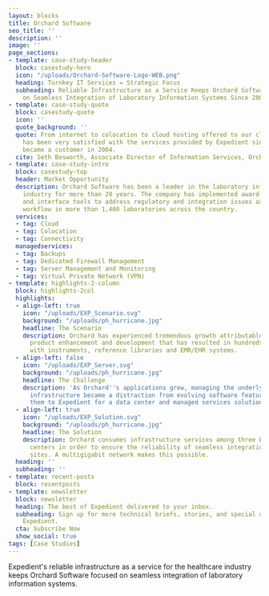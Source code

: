 ```yaml
---
layout: blocks
title: Orchard Software
seo_title: ''
description: ''
image: ''
page_sections:
- template: case-study-header
  block: casestudy-hero
  icon: "/uploads/Orchard-Software-Logo-WEB.png"
  heading: Turnkey IT Services = Strategic Focus
  subheading: Reliable Infrastructure as a Service Keeps Orchard Software Focused
    on Seamless Integration of Laboratory Information Systems Since 2004
- template: case-study-quote
  block: casestudy-quote
  icon: ''
  quote_background: ''
  quote: From internet to colocation to cloud hosting offered to our clients, Orchard
    has been very satisfied with the services provided by Expedient since we first
    became a customer in 2004.
  cite: Seth Bosworth, Associate Director of Information Services, Orchard Software
- template: case-study-intro
  block: casestudy-top
  header: Market Opportunity
  description: Orchard Software has been a leader in the laboratory information system
    industry for more than 20 years. The company has implemented award-winning automation
    and interface tools to address regulatory and integration issues as well as simplify
    workflow in more than 1,400 laboratories across the country.
  services:
  - tag: Cloud
  - tag: Colocation
  - tag: Connectivity
  managedservices:
  - tag: Backups
  - tag: Dedicated Firewall Management
  - tag: Server Management and Monitoring
  - tag: Virtual Private Network (VPN)
- template: highlights-2-column
  block: highlights-2col
  highlights:
  - align-left: true
    icon: "/uploads/EXP_Scenario.svg"
    background: "/uploads/ph_hurricane.jpg"
    headline: The Scenario
    description: Orchard has experienced tremendous growth attributable to its customer-driven
      product enhancement and development that has resulted in hundreds of interfaces
      with instruments, reference libraries and EMR/EHR systems.
  - align-left: false
    icon: "/uploads/EXP_Server.svg"
    background: "/uploads/ph_hurricane.jpg"
    headline: The Challenge
    description: 'As Orchard''s applications grew, managing the underlying technology
      infrastructure became a distraction from evolving software features leading
      them to Expedient for a data center and managed services solution. '
  - align-left: true
    icon: "/uploads/EXP_Solution.svg"
    background: "/uploads/ph_hurricane.jpg"
    headline: The Solution
    description: Orchard consumes infrastructure services among three Expedient data
      centers in order to ensure the reliability of seamless integration linking multiple
      sites. A multigigabit network makes this possible.
  heading: ''
  subheading: ''
- template: recent-posts
  block: recentposts
- template: newsletter
  block: newsletter
  heading: The best of Expedient delivered to your inbox.
  subheading: Sign up for more technical briefs, stories, and special offers from
    Expedient.
  cta: Subscribe Now
  show_social: true
tags: [Case Studies]
---
```

 
Expedient's reliable infrastructure as a service for the healthcare industry keeps Orchard Software focused on seamless integration of laboratory information systems.